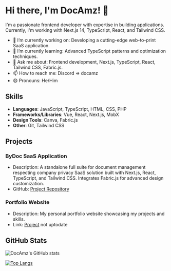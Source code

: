 # Hi there, I'm DocAmz! 👋

I'm a passionate frontend developer with expertise in building applications. Currently, I'm working with Next.js 14, TypeScript, React, and Tailwind CSS.

- 🔭 I’m currently working on: Developing a cutting-edge web-to-print SaaS application.
- 🌱 I’m currently learning: Advanced TypeScript patterns and optimization techniques.
- 💬 Ask me about: Frontend development, Next.js, TypeScript, React, Tailwind CSS, Fabric.js.
- 📫 How to reach me: Discord => docamz
- 😄 Pronouns: He/Him

## Skills

- **Languages**: JavaScript, TypeScript, HTML, CSS, PHP
- **Frameworks/Libraries**: Vue, React, Next.js, MobX
- **Design Tools**: Canva, Fabric.js
- **Other**: Git, Tailwind CSS

## Projects

### ByDoc SaaS Application

- Description: A standalone full suite for document management respecting company privacy SaaS solution built with Next.js, React, TypeScript, and Tailwind CSS. Integrates Fabric.js for advanced design customization.
- GitHub: [Project Repository](https://github.com/DocAmz/By-Doc-Suite)

### Portfolio Website

- Description: My personal portfolio website showcasing my projects and skills.
- Link: [Project](https://bydoc.fr/) not uptodate

## GitHub Stats

![DocAmz's GitHub stats](https://github-readme-stats.vercel.app/api?username=DocAmz&show_icons=true&theme=dark)

[![Top Langs](https://github-readme-stats.vercel.app/api/top-langs/?username=DocAmz&layout=compact&theme=dark)](https://github.com/DocAmz)

